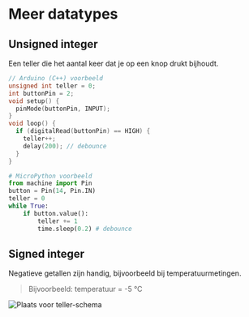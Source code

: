 # Meer datatypes

## Unsigned integer
Een teller die het aantal keer dat je op een knop drukt bijhoudt.

```cpp
// Arduino (C++) voorbeeld
unsigned int teller = 0;
int buttonPin = 2;
void setup() {
  pinMode(buttonPin, INPUT);
}
void loop() {
  if (digitalRead(buttonPin) == HIGH) {
    teller++;
    delay(200); // debounce
  }
}
```

```python
# MicroPython voorbeeld
from machine import Pin
button = Pin(14, Pin.IN)
teller = 0
while True:
    if button.value():
        teller += 1
        time.sleep(0.2) # debounce
```

## Signed integer
Negatieve getallen zijn handig, bijvoorbeeld bij temperatuurmetingen.

> Bijvoorbeeld: temperatuur = -5 °C

![Plaats voor teller-schema](PLACEHOLDER_TELLER_SCHEMA)
